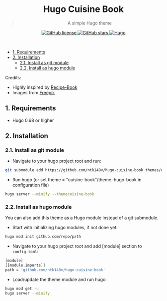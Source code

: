 <div align="center">
	<h1>Hugo Cuisine Book</h1>
	<blockquote align="center">A simple Hugo theme</blockquote>
	<p>
		<a href="https://github.com/ntk148v/hugo-cuisine-book/blob/master/LICENSE">
			<img alt="GitHub license" src="https://img.shields.io/github/license/ntk148v/hugo-cuisine-book?style=for-the-badge">
		</a>
		<a href="https://github.com/ntk148v/hugo-cuisine-book/stargazers">
            <img alt="GitHub stars" src="https://img.shields.io/github/stars/ntk148v/hugo-cuisine-book?style=for-the-badge">
        </a>
        <a href="https://gohugo.io">
            <img alt="Hugo" src="https://img.shields.io/badge/hugo-0.68-blue.svg?style=for-the-badge">
        </a>
	</p><br>
</div>

- [1. Requirements](#1-requirements)
- [2. Installation](#2-installation)
	- [2.1. Install as git module](#21-install-as-git-module)
	- [2.2. Install as hugo module](#22-install-as-hugo-module)

Credits:

- Highly inspired by [Recipe-Book](https://github.com/rametta/recipe-book)
- Images from [Freepik](https://freepik.com/)

## 1. Requirements

- Hugo 0.68 or higher

## 2. Installation

### 2.1. Install as git module

- Navigate to your hugo project root and run:

```bash
git submodule add https://github.com/ntk148v/hugo-cuisine-book themes/cuisine-book
```

- Run hugo (or set theme = "cuisine-book"/theme: hugo-book in configuration file)

```bash
hugo server --minify --themecuisine-book
```

### 2.2. Install as hugo module

You can also add this theme as a Hugo module instead of a git submodule.

- Start with initializing hugo modules, if not done yet:

```bash
hugo mod init github.com/repo/path
```

- Navigate to your hugo project root and add [module] section to `config.toml`:

```bash
[module]
[[module.imports]]
path = 'github.com/ntk148v/hugo-cuisine-book'
```

- Load/update the theme module and run hugo:

```bash
hugo mod get -u
hugo server --minify
```
